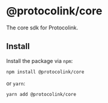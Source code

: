 # @protocolink/core

The core sdk for Protocolink.

## Install

Install the package via `npm`:

```sh
npm install @protocolink/core
```

or `yarn`:

```sh
yarn add @protocolink/core
```
